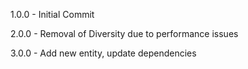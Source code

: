 1.0.0 - Initial Commit

2.0.0 - Removal of Diversity due to performance issues

3.0.0 - Add new entity, update dependencies
